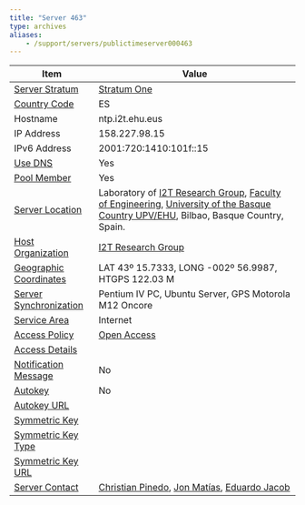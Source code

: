 ```yaml
---
title: "Server 463"
type: archives
aliases:
    - /support/servers/publictimeserver000463
---
```


| Item | Value |
| ----- | ----- |
| [Server Stratum](/support/servers/serverstratum) | [Stratum One](/support/servers/stratumonetimeservers) |
| [Country Code](/support/servers/countrycode) | ES |
| Hostname |  ntp.i2t.ehu.eus |
| IP Address |  158.227.98.15 |
| IPv6 Address |  2001:720:1410:101f::15 |
| [Use DNS](/support/servers/usedns) | Yes |
| [Pool Member](/support/servers/poolmember) | Yes |
| [Server Location](/support/servers/serverlocation) | Laboratory of [I2T Research Group](https://i2t.ehu.eus), [Faculty of Engineering](https://www.ingenierosbilbao.com), [University of the Basque Country UPV/EHU](https://www.ehu.eus), Bilbao, Basque Country, Spain. |
| [Host Organization](/support/servers/hostorganization) | [I2T Research Group](https://i2t.ehu.eus) |
| [ Geographic Coordinates](/support/servers/geographiccoordinates) |  LAT 43º 15.7333, LONG -002º 56.9987, HTGPS 122.03 M |
| [Server Synchronization](/support/servers/serversynchronization) |  Pentium IV PC, Ubuntu Server, GPS Motorola M12 Oncore  |
| [Service Area](/support/servers/servicearea) | Internet |
| [Access Policy](/support/servers/accesspolicy) | [Open Access](/support/servers/openaccess) |
| [Access Details](/support/servers/accessdetails) |  |
| [Notification Message](/support/servers/notificationmessage) | No |
| [Autokey](/support/servers/autokey) | No |
| [Autokey URL](/support/servers/autokeyurl) | |
| [Symmetric Key](/support/servers/symmetrickey) |  |
| [Symmetric Key Type](/support/servers/symmetrickeytype) | |
| [Symmetric Key URL](/support/servers/symmetrickeyurl) | |
| [Server Contact](/support/servers/servercontact) | [Christian Pinedo](mailto:christian.pinedo@ehu.eus), [Jon Matías](mailto:jon.matias@ehu.es), [Eduardo Jacob](mailto:eduardo.jacob@ehu.eus) |